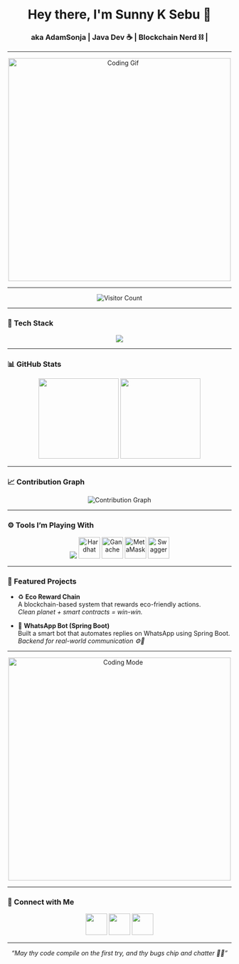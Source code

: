 <h1 align="center">Hey there, I'm Sunny K Sebu 👋</h1>
<h3 align="center">aka AdamSonja | Java Dev ☕ | Blockchain Nerd ⛓️ |</h3>

---

<p align="center">
  <img src="https://media.giphy.com/media/qgQUggAC3Pfv687qPC/giphy.gif" width="500" alt="Coding Gif"/>
</p>

---

<p align="center">
  <img src="https://komarev.com/ghpvc/?username=AdamSonja&color=blue&style=flat" alt="Visitor Count"/>
</p>

---

### 🧰 Tech Stack

<p align="center">
  <img src="https://skillicons.dev/icons?i=java,spring,hibernate,solidity,nodejs,postgres,mongodb,mysql,git,github,linux" />
</p>

---

### 📊 GitHub Stats

<p align="center">
  <img src="https://github-readme-stats.vercel.app/api?username=AdamSonja&show_icons=true&theme=tokyonight" height="180"/>
  <img src="https://github-readme-stats.vercel.app/api/top-langs/?username=AdamSonja&layout=compact&theme=tokyonight" height="180"/>
</p>

---

### 📈 Contribution Graph

<p align="center">
  <img src="https://github-readme-activity-graph.vercel.app/graph?username=AdamSonja&theme=tokyo-night&hide_border=true&area=true" alt="Contribution Graph"/>
</p>

---

### ⚙️ Tools I’m Playing With

<p align="center">
  <img src="https://skillicons.dev/icons?i=linux,postman" />
  <img src="https://cdn-icons-png.flaticon.com/512/5968/5968705.png" width="48" title="Hardhat"/> 
  <img src="https://cryptologos.cc/logos/ganache-ganache-logo.png" width="48" title="Ganache"/>
  <img src="https://cdn.iconscout.com/icon/free/png-256/metamask-2728406-2261817.png" width="48" title="MetaMask"/>
  <img src="https://cdn-icons-png.flaticon.com/512/5969/5969059.png" width="48" title="Swagger"/>
</p>

---

### 🌱 Featured Projects

- ♻️ **Eco Reward Chain**  
  A blockchain-based system that rewards eco-friendly actions.  
  *Clean planet + smart contracts = win-win.*

- 💬 **WhatsApp Bot (Spring Boot)**  
  Built a smart bot that automates replies on WhatsApp using Spring Boot.  
  *Backend for real-world communication ⚙️📲*

---

<p align="center">
  <img src="https://media.giphy.com/media/LmNwrBhejkK9EFP504/giphy.gif" width="500" alt="Coding Mode"/>
</p>

---

### 🤝 Connect with Me

<p align="center">
  <a href="https://linkedin.com/in/sunny-k-sebu-736623241"><img src="https://skillicons.dev/icons?i=linkedin" width="48"/></a>
  <a href="https://x.com/SunnyKSebu"><img src="https://skillicons.dev/icons?i=twitter" width="48"/></a>
  <a href="mailto:ksebusunny@gmail.com"><img src="https://skillicons.dev/icons?i=gmail" width="48"/></a>
</p>

---

<p align="center"><i>“May thy code compile on the first try, and thy bugs chip and chatter 🧪🧵”</i></p>

